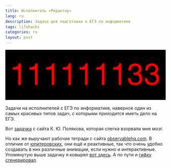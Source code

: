 ```yaml
---
title: Исполнитель «Редактор»
lang: ru
description: Задача для подготовки к ЕГЭ по информатике
tags: lifehacks
categories: ru
layout: post
---
```


![Работа исполнителя «Редактор»](assets/img/blog/editor.gif)

Задачи на исполнителей с ЕГЭ по информатике, наверное один из самых красивых типов задач, с которыми приходится иметь дело на ЕГЭ.

Вот [задачка](https://kpolyakov.spb.ru/school/ege/gen.php?action=viewTopic&topicId=4163) с сайта К.&nbsp;Ю.&nbsp;Полякова, которая
слегка взорвала мне мозг.

Но как же выручают рабочие тетради с сайта [observablehq.com](https://observablehq.com). В отличие от [юпитеровских](https://jupyterbook.org), они ещё и реактивные,
так что очень удобно создавать в них различные анимации, если нужно и интерактивные. Упомянутую выше задачку я ковырял
[вот здесь](https://observablehq.com/@a1ip/polyakov4163). А по пути и [гифку сгенерировал](https://observablehq.com/@a1ip/polyakov4163gif). 

